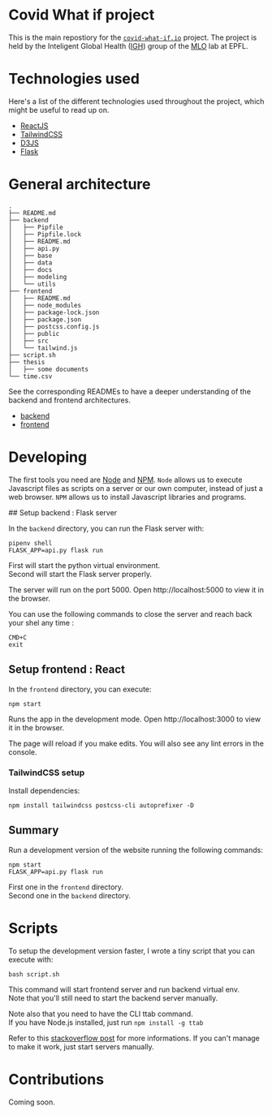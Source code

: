# Covid What if project

This is the main repostiory for the [`covid-what-if.io`](https://covid-what-if.io) project.
The project is held by the Inteligent Global Health ([IGH](https://www.epfl.ch/labs/mlo/igh-intelligent-global-health/)) group of the [MLO](https://www.epfl.ch/labs/mlo/) lab at EPFL.

# Technologies used

Here's a list of the different technologies used throughout the project, which might be useful to read up on.

- [ReactJS](reactjs.org)
- [TailwindCSS](https://tailwindcss.com)
- [D3JS](https://d3js.org)
- [Flask](https://flask.palletsprojects.com/en/1.1.x/)

# General architecture

```
.
├── README.md
├── backend
│   ├── Pipfile
│   ├── Pipfile.lock
│   ├── README.md
│   ├── api.py
│   ├── base
│   ├── data
│   ├── docs
│   ├── modeling
│   └── utils
├── frontend
│   ├── README.md
│   ├── node_modules
│   ├── package-lock.json
│   ├── package.json
│   ├── postcss.config.js
│   ├── public
│   ├── src
│   └── tailwind.js
├── script.sh
├── thesis
│   ├── some documents
└── time.csv
```

See the corresponding READMEs to have a deeper understanding of the backend and frontend architectures.

- [backend](https://github.com/andreakiro/covid/tree/master/backend)
- [frontend](https://github.com/andreakiro/covid/tree/master/frontend)

# Developing

The first tools you need are [Node](https://nodejs.org/en/) and [NPM](https://www.npmjs.com/). `Node` allows us to execute Javascript files as scripts on a server or our own computer, instead of just a web browser. `NPM` allows us to install Javascript libraries and programs.

## Setup backend : Flask server

In the `backend` directory, you can run the Flask server with:

```
pipenv shell 
FLASK_APP=api.py flask run
```

First will start the python virtual environment. <br>
Second will start the Flask server properly.

The server will run on the port 5000.
Open http://localhost:5000 to view it in the browser.

You can use the following commands to close the server and reach back your shel any time :

```
CMD+C
exit
```

## Setup frontend : React

In the `frontend` directory, you can execute:

```
npm start
```

Runs the app in the development mode.
Open http://localhost:3000 to view it in the browser.

The page will reload if you make edits.
You will also see any lint errors in the console.

### TailwindCSS setup

Install dependencies:

```
npm install tailwindcss postcss-cli autoprefixer -D
```

## Summary

Run a development version of the website running the following commands:

```
npm start
FLASK_APP=api.py flask run
```

First one in the `frontend` directory. <br>
Second one in the `backend` directory.

# Scripts

To setup the development version faster, I wrote a tiny script that you can execute with:

```
bash script.sh
```

This command will start frontend server and run backend virtual env. <br>
Note that you'll still need to start the backend server manually. <br>

Note also that you need to have the CLI ttab command. <br>
If you have Node.js installed, just run `npm install -g ttab` <br>

Refer to this [stackoverflow post](https://stackoverflow.com/questions/7171725/open-new-terminal-tab-from-command-line-mac-os-x) for more informations. If you can't manage to make it work, just start servers manually.

# Contributions

Coming soon.
